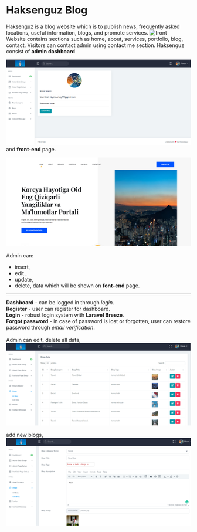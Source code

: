 # Haksenguz Blog

Haksenguz is a blog website which is to publish news, frequently asked locations, useful information, blogs, and promote services. ![front](public/-end.png)<br/> Website contains sections such as home, about, services, portfolio, blog, contact. Visitors can contact admin using contact me section. Haksenguz consist of **admin dashboard**

![dashboard](dashboard.png)
 and  **front-end** page. 

![front](front-end.png)

Admin can:
 - insert,
- edit ,
 - update,
- delete,
 data which will be shown on **font-end** page.<br/>
---
**Dashboard** - can be logged in through *login*.<br/>
**Register** - user can register for dashboard.<br/>
**Login** - robust login system with __Laravel Breeze__.<br/>
**Forgot password** - in case of password is lost or forgotten, user can restore password through *email verification*. <br/><br/>
Admin can edit, delete all data,<br>
![dashboard](blog.png)

add new blogs,
![dashboard](add_blog.png)
